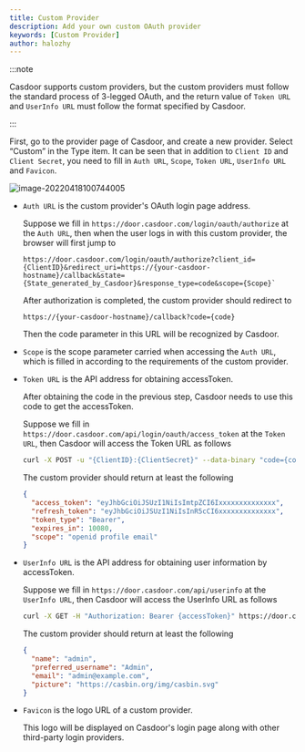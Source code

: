 ```yaml
---
title: Custom Provider
description: Add your own custom OAuth provider
keywords: [Custom Provider]
author: halozhy
---
```


:::note

Casdoor supports custom providers, but the custom providers must follow the standard process of 3-legged OAuth, and the return value of `Token URL` and `UserInfo URL` must follow the format specified by Casdoor.

:::

First, go to the provider page of Casdoor, and create a new provider. Select “Custom” in the Type item. It can be seen that in addition to `Client ID` and `Client Secret`, you need to fill in `Auth URL`, `Scope`, `Token URL`, `UserInfo URL` and `Favicon`.

![image-20220418100744005](/img/providers/OAuth/customprovider.png)

- `Auth URL` is the custom provider's OAuth login page address.

  Suppose we fill in `https://door.casdoor.com/login/oauth/authorize` at the `Auth URL`, then when the user logs in with this custom provider, the browser will first jump to

  ```url
  https://door.casdoor.com/login/oauth/authorize?client_id={ClientID}&redirect_uri=https://{your-casdoor-hostname}/callback&state={State_generated_by_Casdoor}&response_type=code&scope={Scope}` 
  ```

  After authorization is completed, the custom provider should redirect to 

  ```url
  https://{your-casdoor-hostname}/callback?code={code}
  ```

  Then the code parameter in this URL will be recognized by Casdoor.

- `Scope` is the scope parameter carried when accessing the `Auth URL`, which is filled in according to the requirements of the custom provider.

- `Token URL` is the API address for obtaining accessToken.

  After obtaining the code in the previous step, Casdoor needs to use this code to get the accessToken.

  Suppose we fill in `https://door.casdoor.com/api/login/oauth/access_token` at the `Token URL`, then Casdoor will access the Token URL as follows

  ```bash
  curl -X POST -u "{ClientID}:{ClientSecret}" --data-binary "code={code}&grant_type=authorization_code&redirect_uri=https://{your-casdoor-hostname}/callback" https://door.casdoor.com/api/login/oauth/access_token
  ```

  The custom provider should return at least the following

  ```json
  {
    "access_token": "eyJhbGciOiJSUzI1NiIsImtpZCI6Ixxxxxxxxxxxxxx",
    "refresh_token": "eyJhbGciOiJSUzI1NiIsInR5cCI6xxxxxxxxxxxxxx",
    "token_type": "Bearer",
    "expires_in": 10080,
    "scope": "openid profile email"
  }
  ```

- `UserInfo URL` is the API address for obtaining user information by accessToken.

  Suppose we fill in `https://door.casdoor.com/api/userinfo` at the `UserInfo URL`, then Casdoor will access the UserInfo URL as follows

  ```bash
  curl -X GET -H "Authorization: Bearer {accessToken}" https://door.casdoor.com/api/userinfo
  ```

  The custom provider should return at least the following

  ```json
  {
    "name": "admin",
    "preferred_username": "Admin",
    "email": "admin@example.com",
    "picture": "https://casbin.org/img/casbin.svg"
  }
  ```

- `Favicon` is the logo URL of a custom provider. 

  This logo will be displayed on Casdoor's login page along with other third-party login providers.
